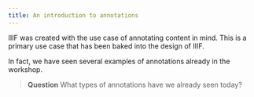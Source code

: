 ```yaml
---
title: An introduction to annotations
---
```


IIIF was created with the use case of annotating content in mind. This is a primary use case that has been baked into the design of IIIF.

In fact, we have seen several examples of annotations already in the workshop.

> **Question** What types of annotations have we already seen today?
